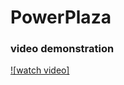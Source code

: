 # PowerPlaza

### video demonstration
[![watch video]](https://drive.google.com/file/d/1GxzU6iooKvrJEqHeyUqoogFV8KYTGES1/view?usp=sharing)
